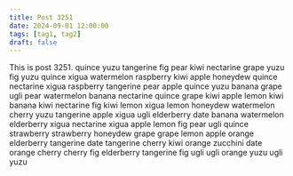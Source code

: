 ```yaml
---
title: Post 3251
date: 2024-09-01 12:00:00
tags: [tag1, tag2]
draft: false
---
```

This is post 3251.
quince
yuzu
tangerine
fig
pear
kiwi
nectarine
grape
yuzu
fig
yuzu
quince
xigua
watermelon
raspberry
kiwi
apple
honeydew
quince
nectarine
xigua
raspberry
tangerine
pear
apple
quince
yuzu
banana
grape
ugli
pear
watermelon
banana
nectarine
quince
grape
kiwi
apple
lemon
kiwi
banana
kiwi
nectarine
fig
kiwi
lemon
xigua
lemon
honeydew
watermelon
cherry
yuzu
tangerine
apple
xigua
ugli
elderberry
date
banana
watermelon
elderberry
xigua
nectarine
xigua
apple
lemon
fig
pear
ugli
quince
strawberry
strawberry
honeydew
grape
grape
lemon
apple
orange
elderberry
tangerine
date
tangerine
cherry
kiwi
orange
zucchini
date
orange
cherry
cherry
fig
elderberry
tangerine
fig
ugli
ugli
orange
yuzu
ugli
yuzu
